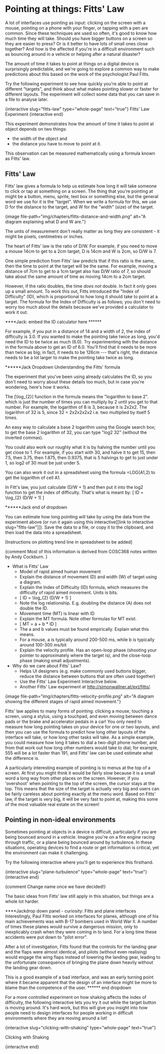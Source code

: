# Pointing at things: Fitts' Law

A lot of interfaces use pointing as input: clicking on the screen with a mouse, pointing on a phone with your finger, or tapping with a pen are common.
Since these techniques are used so often, it's good to know how much time they will take.
Should you have bigger buttons on a screen so they are easier to press? Or is it better to have lots of small ones close together?
And how is the affected if you're in a difficult environment such as bouncing around in a vehicle or helping after a natural disaster?

The amount of time it takes to point at things on a digital device is surprisingly predictable, and we're going to explore a common way to make predictions about this based on the work of the psychologist Paul Fitts.

Try the following experiment to see how quickly you're able to point at different "targets", and think about what makes pointing slower or faster for different layouts. The experiment will collect some data that you can save in a file to analyse later.

{interactive slug="fitts-law" type="whole-page" text="true"}
Fitts\' Law Experiment
{interactive end}

This experiment demonstrates how the amount of time it takes to point at object depends on two things:
- the width of the object and
- the distance you have to move to point at it.

This observation can be measured mathematically using a formula known as Fitts' law.


## Fitts' Law

Fitts' law gives a formula to help us estimate how long it will take someone to click or tap at something on a screen.
The thing that you're pointing at might be a button, menu, sprite, text box or something else, but the general word we use for it is the "target".
When we write a formula for this, we use D for the distance to the target, and W for the "width" (size) of the target.

{image file-path="img/chapters/fitts-distance-and-width.png" alt="A diagram explaining what D and W are."}

The units of measurement don't really matter as long they are consistent - it might be pixels, centimetres or inches.

The heart of Fitts' law is the ratio of D/W. For example, if you need to move a mouse 14cm to get to a 2cm target, D is 14cm and W is 2cm, so D/W is 7.

One simple prediction from Fitts' law predicts that if this ratio is the same, then the time to point at the target will be the same.
For example, moving a distance of 7cm to get to a 1cm target also has D/W ratio of 7, so should take about the same amount of time as moving 14cm to a 2cm target.

However, if the ratio doubles, the time *does not* double. In fact it only goes up a small amount.
To work this out, Fitts introduced the "Index of Difficulty" (ID), which is proportional to how long it should take to point at a target.
The formula for the Index of Difficulty is as follows; you don't need to worry too much about the details because we've provided a calculator to work it out.

****Jack: embed the ID calculator here ******

For example, if you put in a distance of 14 and a width of 2, the index of difficulty is 3.0.
If you wanted to make the pointing take twice as long, you'd need the ID to be twice as much (6.0).
Try experimenting with the distance in the formula above to get an ID of 6.0.
You'll find that it needs to be more than twice as big; in fact, it needs to be 126cm --- that's right, the distance needs to be a lot larger to make the pointing take twice as long.

******Jack Dropdown Understanding the Fitts' formula

The experiment that you've been using already calculates the ID, so you don't need to worry about these details too much, but in case you're wondering, here's how it works.

The  [\log_{2}] function in the formula means the "logarithm to base 2".
which is just the number of times you can multiply by 2 until you get to that number.
For example, the logarithm of 8 is 3, because it is 2x2x2. The logarithm of 32 is 5, since 32 = 2x2x2x2x2 i.e. two multiplied by itself 5 times.

An easy way to calculate a base 2 logarithm  using the Google search box; to get the base 2 logarithm of 32, you can type "log2 32" (without the inverted commas).

You could also work our roughly what it is by halving the number until you get close to 1. For example, if you start with 30, and halve it to get 15, then 7.5, then 3.75, then 1.875, then 0.9375, that is 5 halvings to get to just under 1, so log2 of 30 must be just under 5.

You can also work it out in a spreadsheet using the formula =LOG(A1,2) to get the logarithm of cell A1.

In Fitt's law, you just calculate (D/W + 1) and then put it into the log2 function to get the index of difficulty. That's what is meant by:
[
  ID = \log_{2} (D/W + 1)
  \]

******Jack end of dropdown

You can estimate how long pointing will take by using the data from the experiment above (or run it again using this interactive[[link to interactive slug="fitts-law"]]).
Save the data to a file, or copy it to the clipboard, and then load the data into a spreadsheet.

[Instructions on plotting trend line in spreadsheet to be added]

{comment Most of this information is derived from COSC368 notes written by Andy Cockburn. }

- What is Fitts' Law
  - Model of rapid aimed human movement
  - Explain the distance of movement (D) and width (W) of target using a diagram.
  - Explain the Index of Difficulty (ID) formula, which measures the difficulty of rapid aimed movement. Units is bits.
  - \[
    ID = \log_{2} (D/W + 1)
    \]
  - Note the log relationship. E.g. doubling the distance (A) does not double the ID.
  - Movement time (MT) is linear with ID
  - Explain the MT formula. Note other formulas for MT exist.
  - \[
    MT = a + b * ID
    \]
  - The a and b values must be found empirically. Explain what this means.
  - For a mouse, a is typically around 200-500 ms, while b is typically around 100-300 ms/bit
  - Explain the velocity profile. Has an open-loop phase (shooting your pointer to approximately where the target is), and the close-loop phase (making small adjustments).
- Why do we care about Fitts' Law?
  - Helps UI designers (e.g. make commonly used buttons bigger, reduce the distance between buttons that are often used together)
  - Use the Fitts' Law Experiment Interactive below.
  - Another Fitts' Law experiment at http://simonwallner.at/ext/fitts/.



{image file-path="img/chapters/fitts-velocity-profile.png" alt="A diagram showing the different stages of rapid aimed movement."}

Fitts' law applies to many forms of pointing: clicking a mouse, touching a screen, using a stylus, using a touchpad, and even moving between dance pads or the brake and accelerator pedals in a car!
You only need to measure how long pointing takes on your device for one or two layouts, and then you can use the formula to predict how long other layouts of the interface will take, or how long other tasks will take.
As a simple example, you could measure how long it takes to dial a two-digit phone number, and from that work out how long other numbers would take to dial; for example, 555 will be a lot faster than 191, and Fitts' law can be used estimate what the difference is.

A particularly interesting example of pointing is to menus at the top of a screen.
At first you might think it would be fairly slow because it is a small word a long way from other places on the screen.
However, if you 'overshoot' when pointing to the top of the screen, the cursor stays at the top. This means that the size of the target is actually very big and users can be fairly careless about pointing exactly at the menu word.
Based on Fitts' law, if the target is very big, it will be very fast to point at, making this some of the most valuable real estate on the screen!


## Pointing in non-ideal environments

Sometimes pointing at objects in a device is difficult, particularly if you are being bounced around in a vehicle.
Imagine you're on a fire engine racing through traffic, or a plane being bounced around by turbulence.
In these situations, operating devices to find a route or get information is critical, yet the environment can make it challenging.

Try the following interactive where you'll get to experience this firsthand.

{interactive slug="plane-turbulence" type="whole-page" text="true"}
{interactive end}

{comment Change name once we have decided!}

The basic ideas from Fitts' law still apply in this situation, but things are a whole lot harder.


****Jackdrop down panel - curiosity: Fitts and plane interfaces
Interestingly, Paul Fitts worked on interfaces for planes, although one of his main achievements was with B-17 bombers used in World War II.
A number of times these planes would survive a dangerous mission, only to inexplicably crash when they were coming in to land.
For a long time these accidents were put down to "pilot error".

After a lot of investigation, Fitts found that the controls for the landing gear and the flaps were almost identical, and pilots (without even realising) would engage the wing flaps instead of lowering the landing gear, leading to the unfortunate consequence of bringing the plane down heavily without the landing gear down.

This is a good example of a bad interface, and was an early turning point where it became apparent that the design of an interface might be more to blame than the competence of the user.
****** end dropdown

For a more controlled experiment on how shaking affects the index of difficulty, the following interactive lets you try it out while the target button is moving around.
It's hard work, but this will give you insight into how people need to design interfaces for people working in difficult environments where they are moving around a lot!

{interactive slug="clicking-with-shaking" type="whole-page" text="true"}

Clicking with Shaking

{interactive end}
